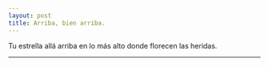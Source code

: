 ```yaml
---
layout: post
title: Arriba, bien arriba.
---
```


Tu estrella allá arriba en lo más alto donde florecen las heridas.

-----

